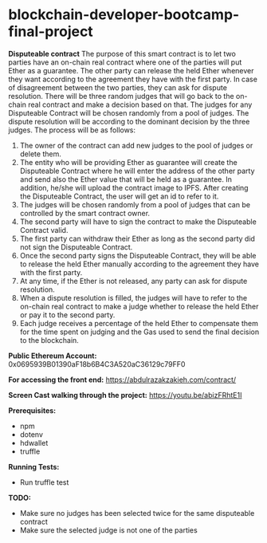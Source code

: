 # blockchain-developer-bootcamp-final-project
**Disputeable contract**
The purpose of this smart contract is to let two parties have an on-chain real contract where one of the parties will put Ether as a guarantee. The other party can release the held Ether whenever they want according to the agreement they have with the first party. In case of disagreement between the two parties, they can ask for dispute resolution. There will be three random judges that will go back to the on-chain real contract and make a decision based on that. The judges for any Disputeable Contract will be chosen randomly from a pool of judges. The dispute resolution will be according to the dominant decision by the three judges.
The process will be as follows:
1.	The owner of the contract can add new judges to the pool of judges or delete them.
2.	The entity who will be providing Ether as guarantee will create the Disputeable Contract where he will enter the address of the other party and send also the Ether value that will be held as a guarantee. In addition, he/she will upload the contract image to IPFS. After creating the Disputeable Contract, the user will get an id to refer to it.
3.	The judges will be chosen randomly from a pool of judges that can be controlled by the smart contract owner.
4.	The second party will have to sign the contract to make the Disputeable Contract valid.
5.	The first party can withdraw their Ether as long as the second party did not sign the Disputeable Contract.
6.	Once the second party signs the Disputeable Contract, they will be able to release the held Ether manually according to the agreement they have with the first party.
7.	At any time, if the Ether is not released, any party can ask for dispute resolution.
8.	When a dispute resolution is filled, the judges will have to refer to the on-chain real contract to make a judge whether to release the held Ether or pay it to the second party.
9.	Each judge receives a percentage of the held Ether to compensate them for the time spent on judging and the Gas used to send the final decision to the blockchain.

**Public Ethereum Account:**
0x0695939B01390aF18b6B4C3A520aC36129c79FF0

**For accessing the front end:**
https://abdulrazakzakieh.com/contract/

**Screen Cast walking through the project:**
https://youtu.be/abizFRhtE1I

**Prerequisites:**
- npm
- dotenv
- hdwallet
- truffle

**Running Tests:**
- Run truffle test

**TODO:**
- Make sure no judges has been selected twice for the same disputeable contract
- Make sure the selected judge is not one of the parties
